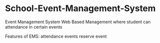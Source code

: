 # School-Event-Management-System
Event Management System Web Based Management
where student can attendance in certain events

Features of EMS:
attendance
events
reserve event


